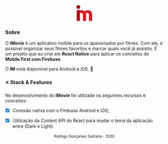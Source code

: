 
<div align="center" >
  <img src="./src/assets/logo-im.png" width="50px" height="50">
</div>



### Sobre
O **iMovie** é um aplicativo mobile para os apaixonados por filmes. 
Com ele, é possível organizar seus filmes favoritos e marcar quais você já assistiu. 
É um projeto que eu criei em **React Native** para aplicar os conceitos de **Mobile First com Firebase**.


O **IM** está disponível para Android e iOS. :iphone:


### :star: Stack & Features
No desenvolvimento do **iMovie** foi utilizado os seguintes recursos e conceitos:

- [x] Conexão nativa com o Firebase Android e iOS;
- [x] Utilização da Context API do React para mudar o tema da aplicação entre (Dark e Light)



<div align="center">
  <small>Rodrigo Gonçalves Santana - 2020</small>
</div>